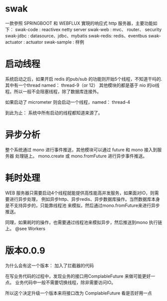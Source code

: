 # swak
一款參照 SPRINGBOOT 和 WEBFLUX 實現的响应式 http 服务器，主要功能如下：
swak-code : reactivex netty server
swak-web  : mvc、 router、 security
swak-jdbc : datasource、jdbc、mybatis
swak-redis: redis、eventbus
swak-actuator : actuator
swak-sample : 样例

# 启动线程
系统启动之后，如果开启 redis 的pub/sub 的功能则开始5个线程，不知道干吗的. 其中有一个thread 
named： thread-9（or 12）
其他模块的都是基于 nio 的io线程。所以一般不会阻塞线程，除了数据库连接外。

如果启动了 micrometer 则会启动一个线程，named： thread-4 

到此为止： 系统中所有启动的线程都知道来源了。


# 异步分析
整个系统通过 mono 进行事件推送，其他模块可以通过 future 和 mono 接入到服务器
处理链上。
mono.create 或 mono.fromFuture 进行异步事件推送。

# 耗时处理
WEB 服务器只需要启动4个线程就能提供高性能高并发服务，如果面对IO，则需要进行异步处理，
例如异步http、异步redis、异步数据库操作。当然数据库本身是不支持异步的，只能靠线程池
来模拟，然后通过mono.fromFuture来进行异步推送。

同理，如果耗时的操作，也需要通过线程池来模拟异步，然后推送到mono 执行链上。
@see Workers


# 版本0.0.9
为什么会有这一个版本：
加入了拦截器的代码

在写业务代码的过程中，发现业务的接口用ComplableFuture 来做可能更好一点。
业务代码中一般不需要切换线程，除非需要访问IO。

所以这个决定升级一个版本来将接口改为 ComplableFuture 看是否好用一点
